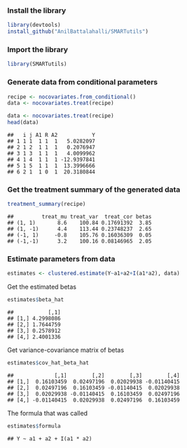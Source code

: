 ### Install the library

``` r
library(devtools)
install_github("AnilBattalahalli/SMARTutils")
```

### Import the library

``` r
library(SMARTutils)
```

### Generate data from conditional parameters

``` r
recipe <- nocovariates.from_conditional()
data <- nocovariates.treat(recipe)
```

``` r
data <- nocovariates.treat(recipe)
head(data)
```

    ##   i j A1 R A2           Y
    ## 1 1 1  1 1  1   5.0282097
    ## 2 1 2  1 1  1   0.2076947
    ## 3 1 3  1 1  1   4.0099962
    ## 4 1 4  1 1  1 -12.9397841
    ## 5 1 5  1 1  1  13.3996666
    ## 6 2 1  1 0  1  20.3180844

### Get the treatment summary of the generated data

``` r
treatment_summary(recipe)
```

    ##         treat_mu treat_var  treat_cor betas
    ## (1, 1)       8.6    100.84 0.17691392  3.85
    ## (1, -1)      4.4    113.44 0.23748237  2.65
    ## (-1, 1)     -0.8    105.76 0.16036309  0.05
    ## (-1,-1)      3.2    100.16 0.08146965  2.05

### Estimate parameters from data

``` r
estimates <- clustered.estimate(Y~a1+a2+I(a1*a2), data)
```

Get the estimated betas

``` r
estimates$beta_hat
```

    ##           [,1]
    ## [1,] 4.2998086
    ## [2,] 1.7644759
    ## [3,] 0.2578912
    ## [4,] 2.4001336

Get variance-covariance matrix of betas

``` r
estimates$cov_hat_beta_hat
```

    ##             [,1]        [,2]        [,3]        [,4]
    ## [1,]  0.16103459  0.02497196  0.02029938 -0.01140415
    ## [2,]  0.02497196  0.16103459 -0.01140415  0.02029938
    ## [3,]  0.02029938 -0.01140415  0.16103459  0.02497196
    ## [4,] -0.01140415  0.02029938  0.02497196  0.16103459

The formula that was called

``` r
estimates$formula
```

    ## Y ~ a1 + a2 + I(a1 * a2)
